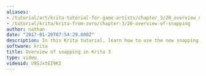 ```yaml
---
aliases:
- /tutorial/art/krita-tutorial-for-game-artists/chapter_3/26_overview_of_snapping_in_krita_3
- /tutorial/krita/krita-from-zero/chapter-3/26-overview-of-snapping
author: nathan
date: "2017-01-20T07:54:29.000Z"
description: In this Krita tutorial, learn how to use the new snapping feature.
software: krita
title: Overview of snapping in Krita 3
type: video
videoid: U9SJxtEI9KI
---
```


